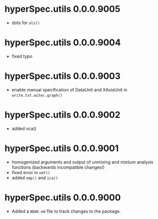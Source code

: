 # hyperSpec.utils 0.0.0.9005

* dots for `als()`

# hyperSpec.utils 0.0.0.9004

* fixed typo

# hyperSpec.utils 0.0.0.9003

* enable manual specification of DataUnit and XAxisUnit in `write.txt.witec.graph()`

# hyperSpec.utils 0.0.0.9002

* added vca()

# hyperSpec.utils 0.0.0.9001

* homogenized arguments and output of unmixing and mixture analysis functions (backwards incompatible changes!)
* fixed error in `nmf()`
* added `omp()` and `ica()`

# hyperSpec.utils 0.0.0.9000

* Added a `NEWS.md` file to track changes to the package.
